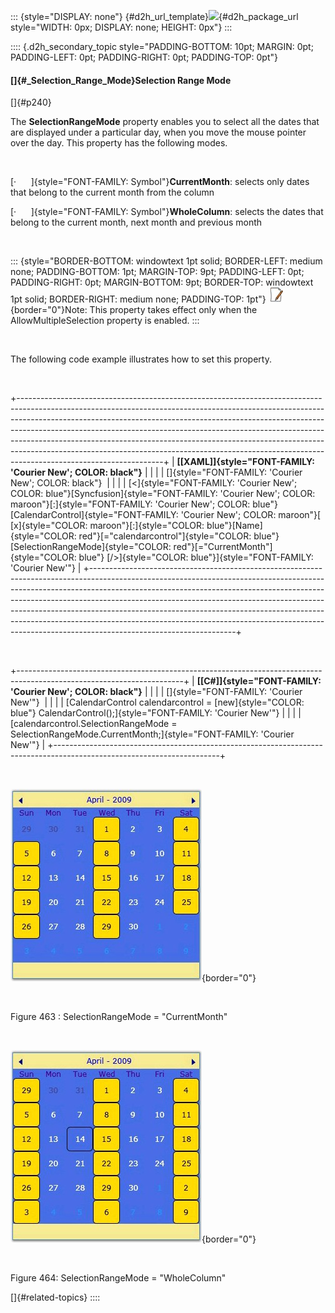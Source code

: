 ::: {style="DISPLAY: none"}
[](ms-xhelp:///?Id=d2h_url_template){#d2h_url_template}![](!package_url!){#d2h_package_url style="WIDTH: 0px; DISPLAY: none; HEIGHT: 0px"}
:::

:::: {.d2h_secondary_topic style="PADDING-BOTTOM: 10pt; MARGIN: 0pt; PADDING-LEFT: 0pt; PADDING-RIGHT: 0pt; PADDING-TOP: 0pt"}
#### []{#_Selection_Range_Mode}Selection Range Mode

[]{#p240} 

The **SelectionRangeMode** property enables you to select all the dates that are displayed under a particular day, when you move the mouse pointer over the day. This property has the following modes.

 

[·      ]{style="FONT-FAMILY: Symbol"}**CurrentMonth**: selects only dates that belong to the current month from the column

[·      ]{style="FONT-FAMILY: Symbol"}**WholeColumn**: selects the dates that belong to the current month, next month and previous month

 

::: {style="BORDER-BOTTOM: windowtext 1pt solid; BORDER-LEFT: medium none; PADDING-BOTTOM: 1pt; MARGIN-TOP: 9pt; PADDING-LEFT: 0pt; PADDING-RIGHT: 0pt; MARGIN-BOTTOM: 9pt; BORDER-TOP: windowtext 1pt solid; BORDER-RIGHT: medium none; PADDING-TOP: 1pt"}
![](../ImagesExt/image261_3.jpg){border="0"}Note: This property takes effect only when the AllowMultipleSelection property is enabled.
:::

 

The following code example illustrates how to set this property.

 

+------------------------------------------------------------------------------------------------------------------------------------------------------------------------------------------------------------------------------------------------------------------------------------------------------------------------------------------------------------------------------------------------------------------------------------------------------------------------------------------------------------------------+
| **[\[XAML\]]{style="FONT-FAMILY: 'Courier New'; COLOR: black"}**                                                                                                                                                                                                                                                                                                                                                                                                                                                       |
|                                                                                                                                                                                                                                                                                                                                                                                                                                                                                                                        |
| []{style="FONT-FAMILY: 'Courier New'; COLOR: black"}                                                                                                                                                                                                                                                                                                                                                                                                                                                                   |
|                                                                                                                                                                                                                                                                                                                                                                                                                                                                                                                        |
| [\<]{style="FONT-FAMILY: 'Courier New'; COLOR: blue"}[Syncfusion]{style="FONT-FAMILY: 'Courier New'; COLOR: maroon"}[:]{style="FONT-FAMILY: 'Courier New'; COLOR: blue"}[CalendarControl]{style="FONT-FAMILY: 'Courier New'; COLOR: maroon"}[ [x]{style="COLOR: maroon"}[:]{style="COLOR: blue"}[Name]{style="COLOR: red"}[=\"calendarcontrol\"]{style="COLOR: blue"} [SelectionRangeMode]{style="COLOR: red"}[=\"CurrentMonth\"]{style="COLOR: blue"} [/\>]{style="COLOR: blue"}]{style="FONT-FAMILY: 'Courier New'"} |
+------------------------------------------------------------------------------------------------------------------------------------------------------------------------------------------------------------------------------------------------------------------------------------------------------------------------------------------------------------------------------------------------------------------------------------------------------------------------------------------------------------------------+

 

+-----------------------------------------------------------------------------------------------------------------------+
| **[\[C#\]]{style="FONT-FAMILY: 'Courier New'; COLOR: black"}**                                                        |
|                                                                                                                       |
| []{style="FONT-FAMILY: 'Courier New'"}                                                                                |
|                                                                                                                       |
| [CalendarControl calendarcontrol = [new]{style="COLOR: blue"} CalendarControl();]{style="FONT-FAMILY: 'Courier New'"} |
|                                                                                                                       |
| [calendarcontrol.SelectionRangeMode = SelectionRangeMode.CurrentMonth;]{style="FONT-FAMILY: 'Courier New'"}           |
+-----------------------------------------------------------------------------------------------------------------------+

 

![](../ImagesExt/image261_379.jpg){border="0"}

 

Figure 463 : SelectionRangeMode = \"CurrentMonth\"

 

![](../ImagesExt/image261_380.jpg){border="0"}

 

Figure 464: SelectionRangeMode = \"WholeColumn\"

[]{#related-topics}
::::

